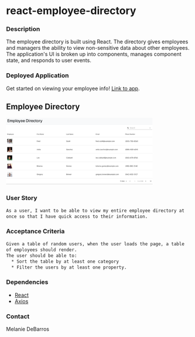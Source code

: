 # react-employee-directory

### Description
The employee directory is built using React. The directory gives employees and managers the ability to view non-sensitive data about other employees. The application's UI is broken up into components, manages component state, and responds to user events.

### Deployed Application
Get started on viewing your employee info! [Link to app](https://melaniede.github.io/react-employee-directory/).

## Employee Directory
<img src="src/assets/images/employee-table.png" width="400">

### User Story
```
As a user, I want to be able to view my entire employee directory at once so that I have quick access to their information.
```

### Acceptance Criteria
```
Given a table of random users, when the user loads the page, a table of employees should render. 
The user should be able to:
  * Sort the table by at least one category
  * Filter the users by at least one property.
```

### Dependencies 
* [React](https://www.npmjs.com/package/react)
* [Axios](https://www.npmjs.com/package/axios)

### Contact
Melanie DeBarros